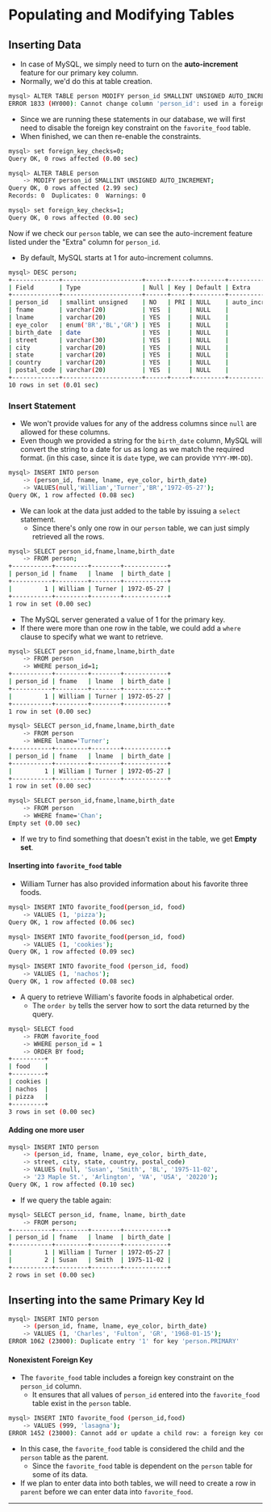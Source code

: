 # Populating and Modifying Tables

## Inserting Data

- In case of MySQL, we simply need to turn on the **auto-increment** feature for our primary key column.
- Normally, we'd do this at table creation. 

```bash
mysql> ALTER TABLE person MODIFY person_id SMALLINT UNSIGNED AUTO_INCREMENT;
ERROR 1833 (HY000): Cannot change column 'person_id': used in a foreign key constraint 'fk_fav_food_person_id' of table 'sakila.favorite_food'
```

- Since we are running these statements in our database, we will first need to disable the foreign key constraint on the `favorite_food` table.
- When finished, we can then re-enable the constraints.

```bash
mysql> set foreign_key_checks=0;
Query OK, 0 rows affected (0.00 sec)

mysql> ALTER TABLE person
    -> MODIFY person_id SMALLINT UNSIGNED AUTO_INCREMENT;
Query OK, 0 rows affected (2.99 sec)
Records: 0  Duplicates: 0  Warnings: 0

mysql> set foreign_key_checks=1;
Query OK, 0 rows affected (0.00 sec)
```



Now if we check our `person` table, we can see the auto-increment feature listed under the "Extra" column for `person_id`.

- By default, MySQL starts at 1 for auto-increment columns.

```bash
mysql> DESC person;
+-------------+----------------------+------+-----+---------+----------------+
| Field       | Type                 | Null | Key | Default | Extra          |
+-------------+----------------------+------+-----+---------+----------------+
| person_id   | smallint unsigned    | NO   | PRI | NULL    | auto_increment |
| fname       | varchar(20)          | YES  |     | NULL    |                |
| lname       | varchar(20)          | YES  |     | NULL    |                |
| eye_color   | enum('BR','BL','GR') | YES  |     | NULL    |                |
| birth_date  | date                 | YES  |     | NULL    |                |
| street      | varchar(30)          | YES  |     | NULL    |                |
| city        | varchar(20)          | YES  |     | NULL    |                |
| state       | varchar(20)          | YES  |     | NULL    |                |
| country     | varchar(20)          | YES  |     | NULL    |                |
| postal_code | varchar(20)          | YES  |     | NULL    |                |
+-------------+----------------------+------+-----+---------+----------------+
10 rows in set (0.01 sec)
```

### Insert Statement

- We won't provide values for any of the address columns since `null` are allowed for these columns.
- Even though we provided a string for the `birth_date` column, MySQL will convert the string to a date for us as long as we match the required format. (in this case, since it is `date` type, we can provide `YYYY-MM-DD`).

```bash
mysql> INSERT INTO person
    -> (person_id, fname, lname, eye_color, birth_date)
    -> VALUES(null,'William','Turner','BR','1972-05-27');
Query OK, 1 row affected (0.08 sec)
```

- We can look at the data just added to the table by issuing a `select` statement.
  - Since there's only one row in our `person` table, we can just simply retrieved all the rows.

```bash
mysql> SELECT person_id,fname,lname,birth_date
    -> FROM person;
+-----------+---------+--------+------------+
| person_id | fname   | lname  | birth_date |
+-----------+---------+--------+------------+
|         1 | William | Turner | 1972-05-27 |
+-----------+---------+--------+------------+
1 row in set (0.00 sec)
```

- The MySQL server generated a value of 1 for the primary key.
- If there were more than one row in the table, we could add a `where` clause to specify what we want to retrieve.

```bash
mysql> SELECT person_id,fname,lname,birth_date
    -> FROM person
    -> WHERE person_id=1;
+-----------+---------+--------+------------+
| person_id | fname   | lname  | birth_date |
+-----------+---------+--------+------------+
|         1 | William | Turner | 1972-05-27 |
+-----------+---------+--------+------------+
1 row in set (0.00 sec)

mysql> SELECT person_id,fname,lname,birth_date
    -> FROM person
    -> WHERE lname='Turner';
+-----------+---------+--------+------------+
| person_id | fname   | lname  | birth_date |
+-----------+---------+--------+------------+
|         1 | William | Turner | 1972-05-27 |
+-----------+---------+--------+------------+
1 row in set (0.00 sec)

mysql> SELECT person_id,fname,lname,birth_date
    -> FROM person
    -> WHERE fname='Chan';
Empty set (0.00 sec)
```

- If we try to find something that doesn't exist in the table, we get **Empty set**.



#### Inserting into `favorite_food` table

- William Turner has also provided information about his favorite three foods.

```bash
mysql> INSERT INTO favorite_food(person_id, food)
    -> VALUES (1, 'pizza');
Query OK, 1 row affected (0.06 sec)

mysql> INSERT INTO favorite_food(person_id, food)
    -> VALUES (1, 'cookies');
Query OK, 1 row affected (0.09 sec)

mysql> INSERT INTO favorite_food (person_id, food)
    -> VALUES (1, 'nachos');
Query OK, 1 row affected (0.08 sec)
```

- A query to retrieve William's favorite foods in alphabetical order.
  - The `order by` tells the server how to sort the data returned by the query.

```bash
mysql> SELECT food
    -> FROM favorite_food
    -> WHERE person_id = 1
    -> ORDER BY food;
+---------+
| food    |
+---------+
| cookies |
| nachos  |
| pizza   |
+---------+
3 rows in set (0.00 sec)
```

#### Adding one more user

```bash
mysql> INSERT INTO person
    -> (person_id, fname, lname, eye_color, birth_date,
    -> street, city, state, country, postal_code)
    -> VALUES (null, 'Susan', 'Smith', 'BL', '1975-11-02',
    -> '23 Maple St.', 'Arlington', 'VA', 'USA', '20220');
Query OK, 1 row affected (0.10 sec)
```

- If we query the table again:

```bash
mysql> SELECT person_id, fname, lname, birth_date
    -> FROM person;
+-----------+---------+--------+------------+
| person_id | fname   | lname  | birth_date |
+-----------+---------+--------+------------+
|         1 | William | Turner | 1972-05-27 |
|         2 | Susan   | Smith  | 1975-11-02 |
+-----------+---------+--------+------------+
2 rows in set (0.00 sec)
```



## Inserting into the same Primary Key Id

```bash
mysql> INSERT INTO person
    -> (person_id, fname, lname, eye_color, birth_date)
    -> VALUES (1, 'Charles', 'Fulton', 'GR', '1968-01-15');
ERROR 1062 (23000): Duplicate entry '1' for key 'person.PRIMARY'
```

#### Nonexistent Foreign Key

- The `favorite_food` table includes a foreign key constraint on the `person_id` column.
  - It ensures that all values of `person_id` entered into the `favorite_food` table exist in the `person` table.

```bash
mysql> INSERT INTO favorite_food (person_id,food)
    -> VALUES (999, 'lasagna');
ERROR 1452 (23000): Cannot add or update a child row: a foreign key constraint fails (`sakila`.`favorite_food`, CONSTRAINT `fk_fav_food_person_id` FOREIGN KEY (`person_id`) REFERENCES `person` (`person_id`))
```

- In this case, the `favorite_food` table is considered the child and the `person` table as the parent.
  - Since the `favorite_food` table is dependent on the `person` table for some of its data.
- If we plan to enter data into both tables, we will need to create a row in `parent` before we can enter data into `favorite_food`.

---

